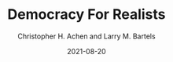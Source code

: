 ---
title: Democracy For Realists
book: democracy-for-realists
author: Christopher H. Achen and Larry M. Bartels
kindle: false
spoilers: false
date: 2021-08-20
---